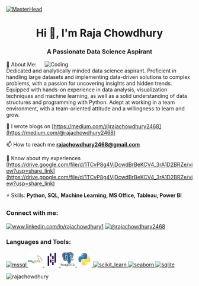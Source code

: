 [![MasterHead](https://imageio.forbes.com/specials-images/imageserve/615a844b0e678d9d11c5fc26/0x0.jpg?format=jpg&width=1200)](https://rishavchanda.io)
<h1 align="center">Hi 👋, I'm Raja Chowdhury</h1>
<h3 align="center">A Passionate Data Science Aspirant</h3>
<img align="right" alt="Coding" width="400" src="https://media.tenor.com/NOYF3f82b_gAAAAC/programmer.gif"
     
🌱 About Me: Dedicated and analytically minded data science aspirant. Proficient in handling large datasets and implementing data-driven solutions to complex problems, with a passion for uncovering insights and hidden trends. Equipped with hands-on experience in data analysis, visualization techniques and machine learning, as well as a solid understanding of data structures and programming with Python. Adept at working in a team environment, with a team-oriented attitude and a willingness to learn and grow.

📝 I wrote blogs on [https://medium.com/@rajachowdhury2468](https://medium.com/@rajachowdhury2468)

📫 How to reach me **rajachowdhury2468@gmail.com**

📄 Know about my experiences [https://drive.google.com/file/d/1TCvP8g4VjDcwdBrBeKCV4_3rA1D2BRZe/view?usp=share_link](https://drive.google.com/file/d/1TCvP8g4VjDcwdBrBeKCV4_3rA1D2BRZe/view?usp=share_link)

⚡ Skills: **Python, SQL, Machine Learning, MS Office, Tableau, Power BI**

<h3 align="left">Connect with me:</h3>
<p align="left">
<a href="https://linkedin.com/in/www.linkedin.com/in/rajachowdhury1" target="blank"><img align="center" src="https://raw.githubusercontent.com/rahuldkjain/github-profile-readme-generator/master/src/images/icons/Social/linked-in-alt.svg" alt="www.linkedin.com/in/rajachowdhury1" height="30" width="40" /></a>
<a href="https://medium.com/@rajachowdhury2468" target="blank"><img align="center" src="https://raw.githubusercontent.com/rahuldkjain/github-profile-readme-generator/master/src/images/icons/Social/medium.svg" alt="@rajachowdhury2468" height="30" width="40" /></a>
</p>

<h3 align="left">Languages and Tools:</h3>
<p align="left"> <a href="https://www.microsoft.com/en-us/sql-server" target="_blank" rel="noreferrer"> <img src="https://www.svgrepo.com/show/303229/microsoft-sql-server-logo.svg" alt="mssql" width="40" height="40"/> </a> <a href="https://www.mysql.com/" target="_blank" rel="noreferrer"> <img src="https://raw.githubusercontent.com/devicons/devicon/master/icons/mysql/mysql-original-wordmark.svg" alt="mysql" width="40" height="40"/> </a> <a href="https://pandas.pydata.org/" target="_blank" rel="noreferrer"> <img src="https://raw.githubusercontent.com/devicons/devicon/2ae2a900d2f041da66e950e4d48052658d850630/icons/pandas/pandas-original.svg" alt="pandas" width="40" height="40"/> </a> <a href="https://www.postgresql.org" target="_blank" rel="noreferrer"> <img src="https://raw.githubusercontent.com/devicons/devicon/master/icons/postgresql/postgresql-original-wordmark.svg" alt="postgresql" width="40" height="40"/> </a> <a href="https://www.python.org" target="_blank" rel="noreferrer"> <img src="https://raw.githubusercontent.com/devicons/devicon/master/icons/python/python-original.svg" alt="python" width="40" height="40"/> </a> <a href="https://scikit-learn.org/" target="_blank" rel="noreferrer"> <img src="https://upload.wikimedia.org/wikipedia/commons/0/05/Scikit_learn_logo_small.svg" alt="scikit_learn" width="40" height="40"/> </a> <a href="https://seaborn.pydata.org/" target="_blank" rel="noreferrer"> <img src="https://seaborn.pydata.org/_images/logo-mark-lightbg.svg" alt="seaborn" width="40" height="40"/> </a> <a href="https://www.sqlite.org/" target="_blank" rel="noreferrer"> <img src="https://www.vectorlogo.zone/logos/sqlite/sqlite-icon.svg" alt="sqlite" width="40" height="40"/> </a> </p>

<p><img align="center" src="https://github-readme-stats.vercel.app/api/top-langs?username=rajachowdhury&show_icons=true&locale=en&layout=compact" alt="rajachowdhury" /></p>
